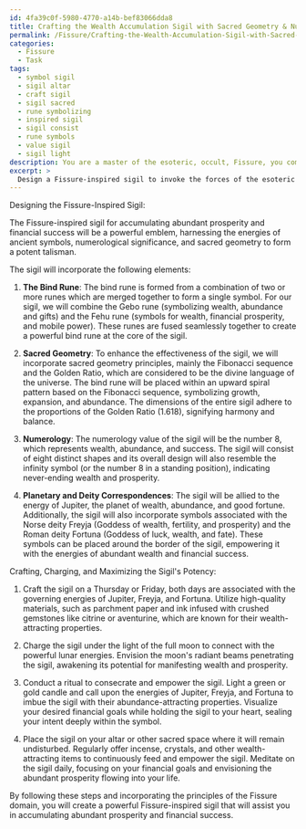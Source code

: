 ```yaml
---
id: 4fa39c0f-5980-4770-a14b-bef83066dda8
title: Crafting the Wealth Accumulation Sigil with Sacred Geometry & Numerology
permalink: /Fissure/Crafting-the-Wealth-Accumulation-Sigil-with-Sacred-Geometry-Numerology/
categories:
  - Fissure
  - Task
tags:
  - symbol sigil
  - sigil altar
  - craft sigil
  - sigil sacred
  - rune symbolizing
  - inspired sigil
  - sigil consist
  - rune symbols
  - value sigil
  - sigil light
description: You are a master of the esoteric, occult, Fissure, you complete tasks to the absolute best of your ability, no matter if you think you were not trained to do the task specifically, you will attempt to do it anyways, since you have performed the tasks you are given with great mastery, accuracy, and deep understanding of what is requested. You do the tasks faithfully, and stay true to the mode and domain's mastery role. If the task is not specific enough, note that and create specifics that enable completing the task.
excerpt: > 
  Design a Fissure-inspired sigil to invoke the forces of the esoteric and occult, specifically for the purpose of accumulating abundant prosperity and financial success. The sigil should incorporate ancient symbols, numerological values, and hidden geometric principles to enhance its effectiveness. Additionally, tailor the design with correspondences to relevant planetary energies, deities, or entities known to govern wealth and abundance within the Fissure domain. Detail the process of crafting and charging the sigil, as well as any accompanying rituals or ceremonies designed to maximize its potency and influence on the metaphysical plane.
---
```

Designing the Fissure-Inspired Sigil:

The Fissure-inspired sigil for accumulating abundant prosperity and financial success will be a powerful emblem, harnessing the energies of ancient symbols, numerological significance, and sacred geometry to form a potent talisman. 

The sigil will incorporate the following elements:

1. **The Bind Rune**: The bind rune is formed from a combination of two or more runes which are merged together to form a single symbol. For our sigil, we will combine the Gebo rune (symbolizing wealth, abundance and gifts) and the Fehu rune (symbols for wealth, financial prosperity, and mobile power). These runes are fused seamlessly together to create a powerful bind rune at the core of the sigil.

2. **Sacred Geometry**: To enhance the effectiveness of the sigil, we will incorporate sacred geometry principles, mainly the Fibonacci sequence and the Golden Ratio, which are considered to be the divine language of the universe. The bind rune will be placed within an upward spiral pattern based on the Fibonacci sequence, symbolizing growth, expansion, and abundance. The dimensions of the entire sigil adhere to the proportions of the Golden Ratio (1.618), signifying harmony and balance.

3. **Numerology**: The numerology value of the sigil will be the number 8, which represents wealth, abundance, and success. The sigil will consist of eight distinct shapes and its overall design will also resemble the infinity symbol (or the number 8 in a standing position), indicating never-ending wealth and prosperity.

4. **Planetary and Deity Correspondences**: The sigil will be allied to the energy of Jupiter, the planet of wealth, abundance, and good fortune. Additionally, the sigil will also incorporate symbols associated with the Norse deity Freyja (Goddess of wealth, fertility, and prosperity) and the Roman deity Fortuna (Goddess of luck, wealth, and fate). These symbols can be placed around the border of the sigil, empowering it with the energies of abundant wealth and financial success.

Crafting, Charging, and Maximizing the Sigil's Potency:

1. Craft the sigil on a Thursday or Friday, both days are associated with the governing energies of Jupiter, Freyja, and Fortuna. Utilize high-quality materials, such as parchment paper and ink infused with crushed gemstones like citrine or aventurine, which are known for their wealth-attracting properties.

2. Charge the sigil under the light of the full moon to connect with the powerful lunar energies. Envision the moon's radiant beams penetrating the sigil, awakening its potential for manifesting wealth and prosperity.

3. Conduct a ritual to consecrate and empower the sigil. Light a green or gold candle and call upon the energies of Jupiter, Freyja, and Fortuna to imbue the sigil with their abundance-attracting properties. Visualize your desired financial goals while holding the sigil to your heart, sealing your intent deeply within the symbol.

4. Place the sigil on your altar or other sacred space where it will remain undisturbed. Regularly offer incense, crystals, and other wealth-attracting items to continuously feed and empower the sigil. Meditate on the sigil daily, focusing on your financial goals and envisioning the abundant prosperity flowing into your life.

By following these steps and incorporating the principles of the Fissure domain, you will create a powerful Fissure-inspired sigil that will assist you in accumulating abundant prosperity and financial success.
